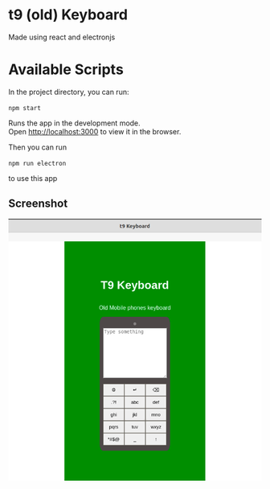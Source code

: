# t9 (old) Keyboard
Made using react and electronjs

# Available Scripts

In the project directory, you can run:

`npm start`

Runs the app in the development mode.\
Open [http://localhost:3000](http://localhost:3000) to view it in the browser.

Then you can run

`npm run electron`

to use this app

## Screenshot

![](./main.png)